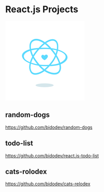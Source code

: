 # React.js Projects

![react](./img/react.gif)

## random-dogs
https://github.com/bidodev/random-dogs

## todo-list
https://github.com/bidodev/react.js-todo-list

## cats-rolodex
https://github.com/bidodev/cats-relodex